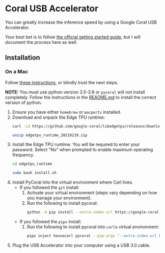 # Coral USB Accelerator

You can greatly increase the inference speed by using a Google Coral USB Accelerator. 

Your best bet is to follow [the official getting started guide](https://coral.ai/docs/accelerator/get-started), but I will document the process here as well.

## Installation

### On a Mac

Follow [these instructions](https://coral.ai/docs/accelerator/get-started/#runtime-on-mac), or blindly trust the next steps.

**NOTE:** You must use python version 3.5-3.8 or `pycoral` will not install completely. Follow the instructions in the [README.md](README.md#python-version) to install the correct version of python.

1. Ensure you have either `homebrew` or `macports` installed.
2. Download and unpack the Edge TPU runtime:
    ```bash
    curl -LO https://github.com/google-coral/libedgetpu/releases/download/release-frogfish/edgetpu_runtime_20210119.zip

    unzip edgetpu_runtime_20210119.zip
    ```
3. Install the Edge TPU runtime. You will be required to enter your password. Select "No" when prompted to enable maximum operating frequency.
    ```bash
    cd edgetpu_runtime

    sudo bash install.sh
    ```
4. Install PyCoral into the virtual environment where Carl lives.
    - If you followed the `git` install:
        1. Activate your virtual environment (steps vary depending on how you manage your environment).
        2. Run the following to install pycoral:
            ```bash
            python -m pip install --extra-index-url https://google-coral.github.io/py-repo/ pycoral
            ```
    - If you followed the `pipx` install:
        1. Run the following to install pycoral into `carl`s virtual environment:
            ```bash
            pipx inject housecarl pycoral --pip-args "--extra-index-url https://google-coral.github.io/py-repo/"
            ```
5. Plug the USB Accelerator into your computer using a USB 3.0 cable.
